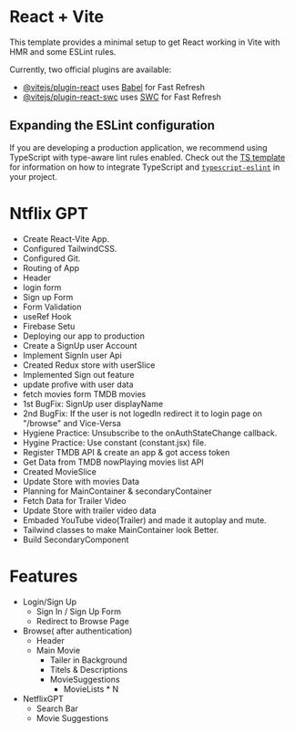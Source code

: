 # React + Vite

This template provides a minimal setup to get React working in Vite with HMR and some ESLint rules.

Currently, two official plugins are available:

- [@vitejs/plugin-react](https://github.com/vitejs/vite-plugin-react/blob/main/packages/plugin-react) uses [Babel](https://babeljs.io/) for Fast Refresh
- [@vitejs/plugin-react-swc](https://github.com/vitejs/vite-plugin-react/blob/main/packages/plugin-react-swc) uses [SWC](https://swc.rs/) for Fast Refresh

## Expanding the ESLint configuration

If you are developing a production application, we recommend using TypeScript with type-aware lint rules enabled. Check out the [TS template](https://github.com/vitejs/vite/tree/main/packages/create-vite/template-react-ts) for information on how to integrate TypeScript and [`typescript-eslint`](https://typescript-eslint.io) in your project.

# Ntflix GPT
- Create React-Vite App.
- Configured TailwindCSS.
- Configured Git.
- Routing of App
- Header
- login form
- Sign up Form
- Form Validation
- useRef Hook
- Firebase Setu
- Deploying our app to production
- Create a SignUp user Account
- Implement SignIn  user Api
- Created Redux store with userSlice
- Implemented Sign out feature
- update profive with user data
- fetch movies form TMDB movies
- 1st BugFix: SignUp user displayName
- 2nd BugFix: If the user is not logedIn redirect it to login page on "/browse" and Vice-Versa
- Hygiene Practice: Unsubscribe to the onAuthStateChange callback.
- Hygine Practice: Use constant (constant.jsx) file.
- Register TMDB API & create an app & got access token
- Get Data from TMDB nowPlaying movies list API
- Created MovieSlice
- Update Store with movies Data
- Planning for MainContainer & secondaryContainer
- Fetch Data for Trailer Video
- Update Store with trailer video data
- Embaded YouTube video(Trailer) and made it autoplay and mute.
- Tailwind classes to make MainContainer look Better.
- Build SecondaryComponent

# Features
- Login/Sign Up
    - Sign In / Sign Up Form
    - Redirect to Browse Page
- Browse( after authentication)
    - Header
    - Main Movie
         - Tailer in Background
         - Titels & Descriptions
         - MovieSuggestions
              - MovieLists * N
- NetflixGPT
    - Search Bar
    - Movie Suggestions 
